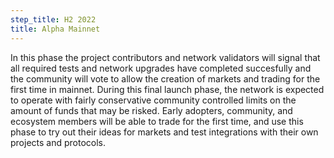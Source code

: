 ```yaml
---
step_title: H2 2022
title: Alpha Mainnet
---
```


In this phase the project contributors and network validators will signal that all required tests and network upgrades have completed succesfully and the community will vote to allow the creation of markets and trading for the first time in mainnet. During this final launch phase, the network is expected to operate with fairly conservative community controlled limits on the amount of funds that may be risked. Early adopters, community, and ecosystem members will be able to trade for the first time, and use this phase to try out their ideas for markets and test integrations with their own projects and protocols.
